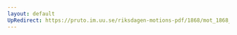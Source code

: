 ```yaml
---
layout: default
UpRedirect: https://pruto.im.uu.se/riksdagen-motions-pdf/1868/mot_1868__fk__11/mot_1868__fk__11-002.pdf
---
```

